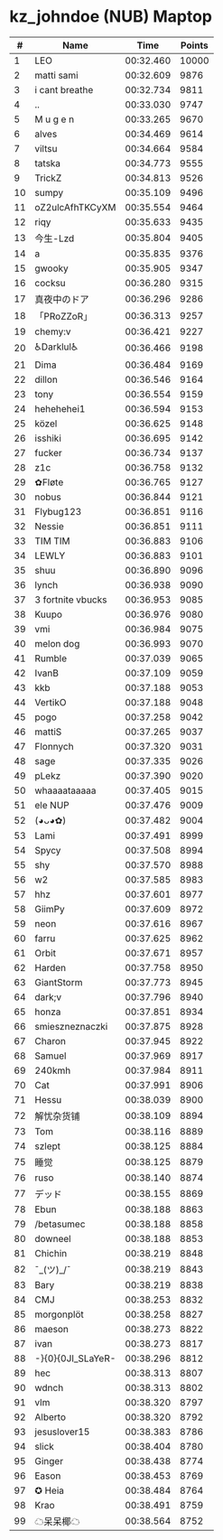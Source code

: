 # kz_johndoe (NUB) Maptop

|  # | Name | Time | Points |
|-------------- | -------------- | -------------- | -------------- | 
| 1 | LEO | 00:32.460 | 10000 | 
| 2 | matti sami | 00:32.609 | 9876 | 
| 3 | i cant breathe | 00:32.734 | 9811 | 
| 4 | .. | 00:33.030 | 9747 | 
| 5 | M u g e n | 00:33.265 | 9670 | 
| 6 | alves | 00:34.469 | 9614 | 
| 7 | viltsu | 00:34.664 | 9584 | 
| 8 | tatska | 00:34.773 | 9555 | 
| 9 | TrickZ | 00:34.813 | 9526 | 
| 10 | sumpy | 00:35.109 | 9496 | 
| 11 | oZ2ulcAfhTKCyXM | 00:35.554 | 9464 | 
| 12 | riqy | 00:35.633 | 9435 | 
| 13 | 今生-Lzd | 00:35.804 | 9405 | 
| 14 | a | 00:35.835 | 9376 | 
| 15 | gwooky | 00:35.905 | 9347 | 
| 16 | cocksu | 00:36.280 | 9315 | 
| 17 | 真夜中のドア | 00:36.296 | 9286 | 
| 18 | 「PRoZZoR」 | 00:36.313 | 9257 | 
| 19 | chemy:v | 00:36.421 | 9227 | 
| 20 | ♿Darklul♿ | 00:36.466 | 9198 | 
| 21 | Dima | 00:36.484 | 9169 | 
| 22 | dillon | 00:36.546 | 9164 | 
| 23 | tony | 00:36.554 | 9159 | 
| 24 | hehehehei1 | 00:36.594 | 9153 | 
| 25 | közel | 00:36.625 | 9148 | 
| 26 | isshiki | 00:36.695 | 9142 | 
| 27 | fucker | 00:36.734 | 9137 | 
| 28 | z1c | 00:36.758 | 9132 | 
| 29 | ✿Fløte | 00:36.765 | 9127 | 
| 30 | nobus | 00:36.844 | 9121 | 
| 31 | Flybug123 | 00:36.851 | 9116 | 
| 32 | Nessie | 00:36.851 | 9111 | 
| 33 | TIM TIM | 00:36.883 | 9106 | 
| 34 | LEWLY | 00:36.883 | 9101 | 
| 35 | shuu | 00:36.890 | 9096 | 
| 36 | lynch | 00:36.938 | 9090 | 
| 37 | 3 fortnite vbucks | 00:36.953 | 9085 | 
| 38 | Kuupo | 00:36.976 | 9080 | 
| 39 | vmi | 00:36.984 | 9075 | 
| 40 | melon dog | 00:36.993 | 9070 | 
| 41 | Rumble | 00:37.039 | 9065 | 
| 42 | IvanB | 00:37.109 | 9059 | 
| 43 | kkb | 00:37.188 | 9053 | 
| 44 | VertikO | 00:37.188 | 9048 | 
| 45 | pogo | 00:37.258 | 9042 | 
| 46 | mattiS | 00:37.265 | 9037 | 
| 47 | Flonnych | 00:37.320 | 9031 | 
| 48 | sage | 00:37.335 | 9026 | 
| 49 | pLekz | 00:37.390 | 9020 | 
| 50 | whaaaataaaaa | 00:37.405 | 9015 | 
| 51 | ele NUP | 00:37.476 | 9009 | 
| 52 | (◕ᴗ◕✿) | 00:37.482 | 9004 | 
| 53 | Lami | 00:37.491 | 8999 | 
| 54 | Spycy | 00:37.508 | 8994 | 
| 55 | shy | 00:37.570 | 8988 | 
| 56 | w2 | 00:37.585 | 8983 | 
| 57 | hhz | 00:37.601 | 8977 | 
| 58 | GiimPy | 00:37.609 | 8972 | 
| 59 | neon | 00:37.616 | 8967 | 
| 60 | farru | 00:37.625 | 8962 | 
| 61 | Orbit | 00:37.671 | 8957 | 
| 62 | Harden | 00:37.758 | 8950 | 
| 63 | GiantStorm | 00:37.773 | 8945 | 
| 64 | dark;v | 00:37.796 | 8940 | 
| 65 | honza | 00:37.851 | 8934 | 
| 66 | smieszneznaczki | 00:37.875 | 8928 | 
| 67 | Charon | 00:37.945 | 8922 | 
| 68 | Samuel | 00:37.969 | 8917 | 
| 69 | 240kmh | 00:37.984 | 8911 | 
| 70 | Cat | 00:37.991 | 8906 | 
| 71 | Hessu | 00:38.039 | 8900 | 
| 72 | 解忧杂货铺 | 00:38.109 | 8894 | 
| 73 | Tom | 00:38.116 | 8889 | 
| 74 | szlept | 00:38.125 | 8884 | 
| 75 | 睡觉 | 00:38.125 | 8879 | 
| 76 | ruso | 00:38.140 | 8874 | 
| 77 | デッド | 00:38.155 | 8869 | 
| 78 | Ebun | 00:38.188 | 8863 | 
| 79 | /betasumec | 00:38.188 | 8858 | 
| 80 | downeel | 00:38.188 | 8853 | 
| 81 | Chichin | 00:38.219 | 8848 | 
| 82 | ¯\_(ツ)_/¯ | 00:38.219 | 8843 | 
| 83 | Bary | 00:38.219 | 8838 | 
| 84 | CMJ | 00:38.253 | 8832 | 
| 85 | morgonplöt | 00:38.258 | 8827 | 
| 86 | maeson | 00:38.273 | 8822 | 
| 87 | ivan | 00:38.273 | 8817 | 
| 88 | -}{0}{0JI_SLaYeR- | 00:38.296 | 8812 | 
| 89 | hec | 00:38.313 | 8807 | 
| 90 | wdnch | 00:38.313 | 8802 | 
| 91 | vlm | 00:38.320 | 8797 | 
| 92 | Alberto | 00:38.320 | 8792 | 
| 93 | jesuslover15 | 00:38.383 | 8786 | 
| 94 | slick | 00:38.404 | 8780 | 
| 95 | Ginger | 00:38.438 | 8774 | 
| 96 | Eason | 00:38.453 | 8769 | 
| 97 | ✪ Heia | 00:38.484 | 8764 | 
| 98 | Krao | 00:38.491 | 8759 | 
| 99 | ☁呆呆椰☁ | 00:38.564 | 8752 | 

